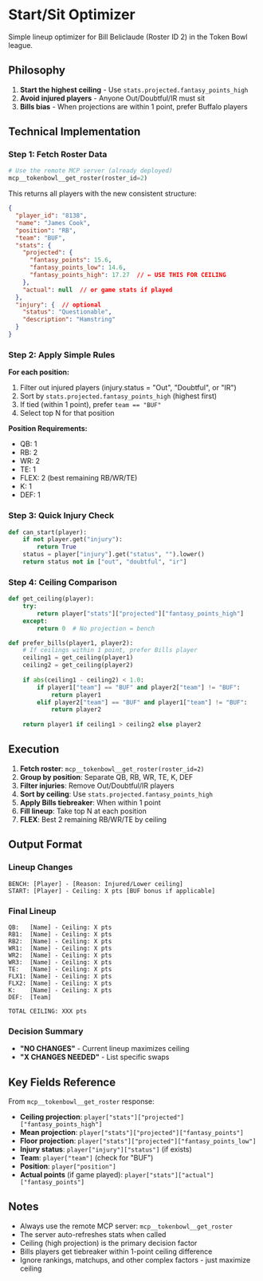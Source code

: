 # Start/Sit Optimizer

Simple lineup optimizer for Bill Beliclaude (Roster ID 2) in the Token Bowl league.

## Philosophy
1. **Start the highest ceiling** - Use `stats.projected.fantasy_points_high` 
2. **Avoid injured players** - Anyone Out/Doubtful/IR must sit
3. **Bills bias** - When projections are within 1 point, prefer Buffalo players

## Technical Implementation

### Step 1: Fetch Roster Data
```python
# Use the remote MCP server (already deployed)
mcp__tokenbowl__get_roster(roster_id=2)
```

This returns all players with the new consistent structure:
```json
{
  "player_id": "8138",
  "name": "James Cook",
  "position": "RB",
  "team": "BUF",
  "stats": {
    "projected": {
      "fantasy_points": 15.6,
      "fantasy_points_low": 14.6,
      "fantasy_points_high": 17.27  // ← USE THIS FOR CEILING
    },
    "actual": null  // or game stats if played
  },
  "injury": {  // optional
    "status": "Questionable",
    "description": "Hamstring"
  }
}
```

### Step 2: Apply Simple Rules

**For each position:**
1. Filter out injured players (injury.status = "Out", "Doubtful", or "IR")
2. Sort by `stats.projected.fantasy_points_high` (highest first)
3. If tied (within 1 point), prefer `team == "BUF"`
4. Select top N for that position

**Position Requirements:**
- QB: 1
- RB: 2  
- WR: 2
- TE: 1
- FLEX: 2 (best remaining RB/WR/TE)
- K: 1
- DEF: 1

### Step 3: Quick Injury Check
```python
def can_start(player):
    if not player.get("injury"):
        return True
    status = player["injury"].get("status", "").lower()
    return status not in ["out", "doubtful", "ir"]
```

### Step 4: Ceiling Comparison
```python
def get_ceiling(player):
    try:
        return player["stats"]["projected"]["fantasy_points_high"]
    except:
        return 0  # No projection = bench

def prefer_bills(player1, player2):
    # If ceilings within 1 point, prefer Bills player
    ceiling1 = get_ceiling(player1)
    ceiling2 = get_ceiling(player2)
    
    if abs(ceiling1 - ceiling2) < 1.0:
        if player1["team"] == "BUF" and player2["team"] != "BUF":
            return player1
        elif player2["team"] == "BUF" and player1["team"] != "BUF":
            return player2
    
    return player1 if ceiling1 > ceiling2 else player2
```

## Execution

1. **Fetch roster**: `mcp__tokenbowl__get_roster(roster_id=2)`
2. **Group by position**: Separate QB, RB, WR, TE, K, DEF
3. **Filter injuries**: Remove Out/Doubtful/IR players
4. **Sort by ceiling**: Use `stats.projected.fantasy_points_high`
5. **Apply Bills tiebreaker**: When within 1 point
6. **Fill lineup**: Take top N at each position
7. **FLEX**: Best 2 remaining RB/WR/TE by ceiling

## Output Format

### Lineup Changes
```
BENCH: [Player] - [Reason: Injured/Lower ceiling]
START: [Player] - Ceiling: X pts [BUF bonus if applicable]
```

### Final Lineup
```
QB:   [Name] - Ceiling: X pts
RB1:  [Name] - Ceiling: X pts  
RB2:  [Name] - Ceiling: X pts
WR1:  [Name] - Ceiling: X pts
WR2:  [Name] - Ceiling: X pts
WR3:  [Name] - Ceiling: X pts
TE:   [Name] - Ceiling: X pts
FLX1: [Name] - Ceiling: X pts
FLX2: [Name] - Ceiling: X pts
K:    [Name] - Ceiling: X pts
DEF:  [Team]

TOTAL CEILING: XXX pts
```

### Decision Summary
- **"NO CHANGES"** - Current lineup maximizes ceiling
- **"X CHANGES NEEDED"** - List specific swaps

## Key Fields Reference

From `mcp__tokenbowl__get_roster` response:
- **Ceiling projection**: `player["stats"]["projected"]["fantasy_points_high"]`
- **Mean projection**: `player["stats"]["projected"]["fantasy_points"]`
- **Floor projection**: `player["stats"]["projected"]["fantasy_points_low"]`
- **Injury status**: `player["injury"]["status"]` (if exists)
- **Team**: `player["team"]` (check for "BUF")
- **Position**: `player["position"]`
- **Actual points** (if game played): `player["stats"]["actual"]["fantasy_points"]`

## Notes
- Always use the remote MCP server: `mcp__tokenbowl__get_roster`
- The server auto-refreshes stats when called
- Ceiling (high projection) is the primary decision factor
- Bills players get tiebreaker within 1-point ceiling difference
- Ignore rankings, matchups, and other complex factors - just maximize ceiling